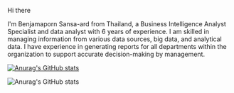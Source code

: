 Hi there

I'm Benjamaporn Sansa-ard from Thailand, a Business Intelligence Analyst Specialist and data analyst with 6 years of experience. I am skilled in managing information from various data sources, big data, and analytical data. I have experience in generating reports for all departments within the organization to support accurate decision-making by management.


[![Anurag's GitHub stats](https://github-readme-stats.vercel.app/api?username=BenjamapornSan)](https://github.com/anuraghazra/github-readme-stats)


![Anurag's GitHub stats](https://github-readme-stats.vercel.app/api?username=BenjamapornSan&show=reviews,discussions_started,discussions_answered,prs_merged,prs_merged_percentage)

